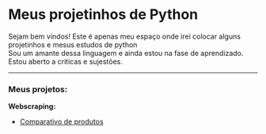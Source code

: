 # Meus projetinhos de Python
Sejam bem vindos! Este é apenas meu espaço onde irei colocar alguns projetinhos e mesus estudos de python<br>
Sou um amante dessa linguagem e ainda estou na fase de aprendizado.<br>
Estou aberto a criticas e sujestões.<br>
***
### Meus projetos:
**Webscraping:**
* [Comparativo de produtos](https://github.com/samukagomes/Python/tree/main/Projetos/Web%20scraping/Comparativo%20de%20produtos)
